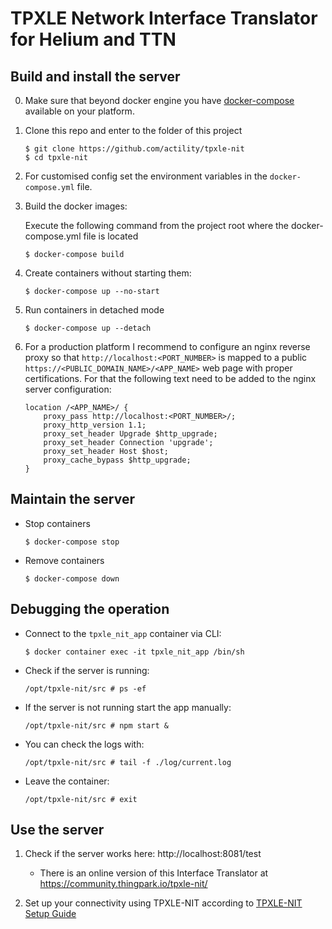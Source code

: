 # TPXLE Network Interface Translator for Helium and TTN

## Build and install the server

0. Make sure that beyond docker engine you have [docker-compose](https://docs.docker.com/compose/install/) available on your platform.
1. Clone this repo and enter to the folder of this project

   ```
   $ git clone https://github.com/actility/tpxle-nit
   $ cd tpxle-nit
   ```

2. For customised config set the environment variables in the `docker-compose.yml` file.

3. Build the docker images:

   Execute the following command from the project root where the docker-compose.yml file is located

   ```
   $ docker-compose build
   ```

4. Create containers without starting them:

   ```
   $ docker-compose up --no-start
   ```

5. Run containers in detached mode

   ```
   $ docker-compose up --detach
   ```

6. For a production platform I recommend to configure an nginx reverse proxy so that `http://localhost:<PORT_NUMBER>` is mapped to a public `https://<PUBLIC_DOMAIN_NAME>/<APP_NAME>` web page with proper certifications. For that the following text need to be added to the nginx server configuration:

   ```
   location /<APP_NAME>/ {
       proxy_pass http://localhost:<PORT_NUMBER>/;
       proxy_http_version 1.1;
       proxy_set_header Upgrade $http_upgrade;
       proxy_set_header Connection 'upgrade';
       proxy_set_header Host $host;
       proxy_cache_bypass $http_upgrade;
   }
   ```

## Maintain the server

- Stop containers

  ```
  $ docker-compose stop
  ```

- Remove containers
  ```
  $ docker-compose down
  ```

## Debugging the operation

- Connect to the `tpxle_nit_app` container via CLI:

  ```
  $ docker container exec -it tpxle_nit_app /bin/sh
  ```

- Check if the server is running:

  ```
  /opt/tpxle-nit/src # ps -ef
  ```

- If the server is not running start the app manually:

  ```
  /opt/tpxle-nit/src # npm start &
  ```

- You can check the logs with:

  ```
  /opt/tpxle-nit/src # tail -f ./log/current.log
  ```

- Leave the container:

  ```
  /opt/tpxle-nit/src # exit
  ```

## Use the server

1. Check if the server works here: http://localhost:8081/test

   - There is an online version of this Interface Translator at https://community.thingpark.io/tpxle-nit/

2. Set up your connectivity using TPXLE-NIT according to [TPXLE-NIT Setup Guide](LNS_Setup_Guide.md)
